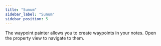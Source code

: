 ```yaml
---
title: "Sunum"
sidebar_label: "Sunum"
sidebar_position: 5
---
```


The waypoint painter allows you to create waypoints in your notes. Open the property view to navigate to them.
